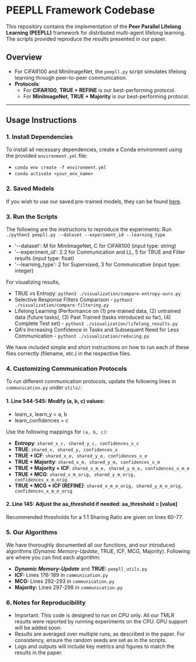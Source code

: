 # PEEPLL Framework Codebase

This repository contains the implementation of the **Peer Parallel Lifelong Learning (PEEPLL)** framework for distributed multi-agent lifelong learning. The scripts provided reproduce the results presented in our paper.

## **Overview**
- For CIFAR100 and MiniImageNet, the `peepll.py` script simulates lifelong learning through peer-to-peer communication.
- **Protocols**:
  - For **CIFAR100**, **TRUE + REFINE** is our best-performing protocol.  
  - For **MiniImageNet**, **TRUE + Majority** is our best-performing protocol.
---

## **Usage Instructions**

### **1. Install Dependencies**
To install all necessary dependencies, create a Conda environment using the provided `environment.yml` file:
- `conda env create -f environment.yml`
- `conda activate <your_env_name>`

### **2. Saved Models**
If you wish to use our saved pre-trained models, they can be found [here](https://drive.google.com/drive/folders/1kA5V5Rp-ZN5QgPtfKJ8SusCl8DEKm42L?usp=sharing).

### **3. Run the Scripts**
The following are the instructions to reproduce the experiments:
Run `./python3 peepll.py --dataset --experiment_id --learning_type`

- '--dataset': M for MiniImageNet, C for CIFAR100 (input type: string)
- '--experiment_id': 2.2 for Communication and LL, 5 for TRUE and Filter results (input type: float)
- '--learning_type': 2 for Supervised, 3 for Communicative (input type: integer)

For visualizing results, 
- TRUE vs Entropy: `python3 ./visualization/compare-entropy-ours.py`
- Selective Response Filters Comparison - `python3 ./visualization/compare-filtering.py`
- Lifelong Learning (Performance on (1) pre-trained data, (2) untrained data (future tasks), (3) Past Trained (tasks introduced so far), (4) Complete Test set) - `python3 ./visualization/lifelong_results.py`
- QA's Increasing Confidence in Tasks and Subsequent Need for Less Communication - `python3 ./visualization/reducing.py`
 
We have included simple and short instructions on how to run each of these files correctly (filename, etc.) in the respective files.

### **4. Customizing Communication Protocols**
To run different communication protocols, update the following lines in `communication.py` under `utils/`:

#### 1. Line 544-545: Modify (a, b, c) values:
- learn_x, learn_y = a, b
- learn_confidences = c

Use the following mappings for `(a, b, c)`:

- **Entropy**: `shared_x_c, shared_y_c, confidences_x_c`
- **TRUE**: `shared_x, shared_y, confidences_x`
- **TRUE + ICF**: `shared_x_e, shared_y_e, confidences_x_e`
- **TRUE + Majority**: `shared_x_m, shared_y_m, confidences_x_m`
- **TRUE + Majority + ICF**: `shared_x_m_e, shared_y_m_e, confidences_x_m_e`
- **TRUE + MCG**: `shared_x_m_orig, shared_y_m_orig, confidences_x_m_orig`
- **TRUE + MCG + ICF (REFINE)**: `shared_x_m_e_orig, shared_y_m_e_orig, confidences_x_m_e_orig`


#### 2. Line 145: Adjust the aa_threshold if needed: aa_threshold = [value]
Recommended thresholds for a 1:1 Sharing Ratio are given on lines 60-77.

### **5. Our Algorithms**
We have thoroughly documented all our functions, and our introduced algorithms (*Dynamic Memory-Update*, TRUE, ICF, MCG, Majority). Following are where you can find each algorithm:
- ***Dynamic Memory-Update*** and **TRUE:** `peepll_utils.py`
- **ICF:** Lines 176-189 in `communication.py`
- **MCG:** Lines 292-293 in `communication.py`
- **Majority:** Lines 297-298 in `communication.py`

### **6. Notes for Reproducibility**
- Important: This code is designed to run on CPU only. All our TMLR results were reported by running experiments on the CPU. GPU support will be added soon.
- Results are averaged over multiple runs, as described in the paper. For consistency, ensure the random seeds are set as in the scripts.
- Logs and outputs will include key metrics and figures to match the results in the paper.




